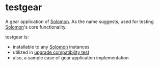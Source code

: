 testgear
========

A gear application of [Solomon]. As the name suggests, used for testing [Solomon]'s core functionality.

[Solomon]: https://github.com/access-company/solomon

testgear is:

- installable to any [Solomon] instances
- utilized in [upgrade compatibility test][uct]
- also, a sample case of gear application implementation

[uct]: https://github.com/access-company/solomon/blob/master/local/mix/upgrade_compatibility_test.ex
